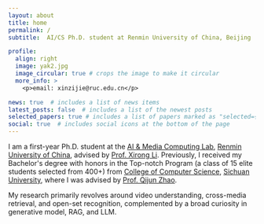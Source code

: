 ```yaml
---
layout: about
title: home
permalink: /
subtitle:  AI/CS Ph.D. student at Renmin University of China, Beijing

profile:
  align: right
  image: yak2.jpg
  image_circular: true # crops the image to make it circular
  more_info: >
    <p>email: xinzijie@ruc.edu.cn</p>

news: true  # includes a list of news items
latest_posts: false  # includes a list of the newest posts
selected_papers: true # includes a list of papers marked as "selected={true}"
social: true  # includes social icons at the bottom of the page
---
```


I am a first-year Ph.D. student at the [AI & Media Computing Lab](https://ruc-aimc-lab.github.io), [Renmin University of China](https://www.ruc.edu.cn), advised by [Prof. Xirong Li](http://lixirong.net). Previously, I received my Bachelor's degree with honors in the Top-notch Program (a class of 15 elite students selected from 400+) from [College of Computer Science](http://cs.scu.edu.cn), [Sichuan University](https://www.scu.edu.cn), where I was advised by [Prof. Qijun Zhao](http://www.scubrl.org/qjzhao).

My research primarily revolves around video understanding, cross-media retrieval, and open-set recognition, complemented by a broad curiosity in generative model, RAG, and LLM.

<!-- Write your biography here. Tell the world about yourself. Link to your favorite [subreddit](http://reddit.com). You can put a picture in, too. The code is already in, just name your picture `prof_pic.jpg` and put it in the `img/` folder.

Put your address / P.O. box / other info right below your picture. You can also disable any of these elements by editing `profile` property of the YAML header of your `_pages/about.md`. Edit `_bibliography/papers.bib` and Jekyll will render your [publications page](/al-folio/publications/) automatically.

Link to your social media connections, too. This theme is set up to use [Font Awesome icons](http://fortawesome.github.io/Font-Awesome/) and [Academicons](https://jpswalsh.github.io/academicons/), like the ones below. Add your Facebook, Twitter, LinkedIn, Google Scholar, or just disable all of them. -->